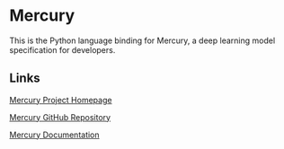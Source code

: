 # Mercury

This is the Python language binding for Mercury,
a deep learning model specification for developers.

## Links

[Mercury Project Homepage](https://trent-fellbootman.github.io/mercury.io)

[Mercury GitHub Repository](https://github.com/Trent-Fellbootman/mercury)

[Mercury Documentation](https://mercurynn.readthedocs.io/en/latest/)

